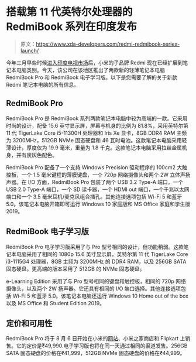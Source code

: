 # 搭载第 11 代英特尔处理器的 RedmiBook 系列在印度发布

> 原文：<https://www.xda-developers.com/redmi-redmibook-series-launch/>

今年三月早些时候[进入印度电视市场](https://www.xda-developers.com/redmi-tv-4k-dolby-vision-android-tv-10/)后，小米的子品牌 Redmi 现在已经扩展到笔记本电脑类别。今天，该公司在该地区推出了两款新的轻薄笔记本电脑 RedmiBook Pro 和 RedmiBook 电子学习版。以下是您需要了解的关于新款 Redmi 笔记本电脑的所有信息。

## RedmiBook Pro

RedmiBook Pro 是 RedmiBook 系列两款笔记本电脑中较为高端的一款。它采用时尚的设计，配备 15.6 英寸显示屏，屏幕与机身的比例为 81.8%，采用英特尔第 11 代 TigerLake Core i5-11300H 处理器和 Iris Xe 显卡，8GB DDR4 RAM 主频为 3200MHz，512GB NVMe 固态硬盘和 46 瓦时电池。这款笔记本电脑采用轻薄设计，厚度仅为 19.9 毫米，重量为 1.8 千克。这款笔记本电脑采用拉丝金属机身，并有炭灰色配色。

RedmiBook Pro 配备了一个支持 Windows Precision 驱动程序的 100cm2 大触控板，一个 1.5 毫米键程的薄膜键盘，一个 720p 网络摄像头和两个 2W 立体声扬声器。在 I/O 方面，RedmiBook Pro 包装了两个 USB 3.2 Type-A 端口，一个 USB 2.0 Type-A 端口，一个 SD 读卡器，一个 HDMI out 端口，一个千兆以太网端口和一个 3.5 毫米耳机/麦克风组合插孔。其他连接选项包括 Wi-Fi 5 和蓝牙 5.0。该笔记本电脑开箱即可运行 Windows 10 家庭版和 MS Office 家庭和学生版 2019。

## RedmiBook 电子学习版

RedmiBook Pro 电子学习版采用了与 Pro 型号相同的设计，但功能稍弱。这款笔记本电脑采用了相同的 1080p 15.6 英寸显示屏，英特尔第 11 代 TigerLake Core i3-1115G4 处理器，8GB 主频为 3200MHz 的 DDR4 RAM，以及 256GB SATA 固态硬盘。更高端的版本采用了 512GB 的 NVMe 固态硬盘。

e-Learning Edition 采用了与 Pro 型号相同的键盘和触控板，相同的 720p 网络摄像头，以及两个 2W 扬声器。它还具有相同的 I/O 端口选择。其他连接选项包括 Wi-Fi 5 和蓝牙 5.0。该笔记本电脑还运行 Windows 10 Home out of the box 以及 MS Office 和 Student Edition 2019。

## 定价和可用性

RedmiBook Pro 将于 8 月 6 日开始在小米的[网站](https://www.mi.com/in/product/redmi-book-pro)、小米之家商店和 Flipkart 上销售。它的定价是₹49,990.电子学习版也将在同一天通过相同的渠道发售。256GB SATA 固态硬盘的价格在₹41,999，512GB NVMe 固态硬盘的价格在₹44,999。